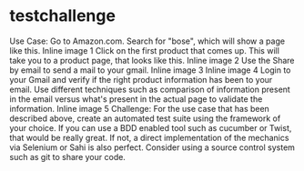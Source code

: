 testchallenge
=============

Use Case:      Go to Amazon.com.      Search for "bose", which will show a page like this.      Inline image 1       Click on the first product that comes up. This will take you to a product page, that looks like this.      Inline image 2       Use the Share by email to send a mail to your gmail.      Inline image 3      Inline image 4       Login to your Gmail and verify if the right product information has been to your email. Use different techniques such as comparison of information present in the email versus what's present in the actual page to validate the information.      Inline image 5    Challenge:  For the use case that has been described above, create an automated test suite using the framework of your choice. If you can use a BDD enabled tool such as cucumber or Twist, that would be really great. If not, a direct implementation of the mechanics via Selenium or Sahi is also perfect. Consider using a source control system such as git to share your code.
